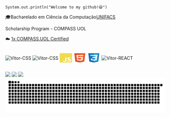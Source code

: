 <code>System.out.println("Welcome to my github!😆")</code>

<p>🎓Bacharelado em Ciência da Computação<a href="https://portal.anhembi.br/?gad_source=1&gclid=CjwKCAiApuCrBhAuEiwA8VJ6JiDseguF4XHpGJ1gHQAwfFJtjnb7r05FtNFFAayWa_aFYNKWyJLu0BoCi0MQAvD_BwE](https://landing.unifacs.br/cursos-de-faculdade?utm_source=search&utm_medium=cpc&utm_campaign=UNIFACS|GRAD|TODOS|INSTITUCIONAL-252|02|05|01|02|&utm_term=cpc&utm_content=Institucional&gad_source=1&gad_campaignid=21738190779&gbraid=0AAAAADo-O54lB5Y1cfE0lxfXSknUjK2ka&gclid=CjwKCAjw3f_BBhAPEiwAaA3K5BQax2K_X2d6C8H9AlHAtxwES_rubr5LeOuCIfv5J5gX6ruC0yd34xoCkhEQAvD_BwE&gclsrc=aw.ds)" target="blank_">UNIFACS</a></p>
<p>Scholarship Program - COMPASS UOL</a></p>
<p>☁️ <a href="https://www.credly.com/badges/db773eb9-df4c-41f1-a42a-b5b2cd08742e/linked_in_profile](https://mail-attachment.googleusercontent.com/attachment/u/0/?ui=2&ik=62fa8745cf&attid=0.1&permmsgid=msg-f:1755276045870971798&th=185bfe438ce43b96&view=att&zw&disp=inline&saddbat=ANGjdJ9VNKHTLET7Fj6I5tPFaaNb_S-l79Sn29Z-XyA_9IYzDYtCg8tlSTEI-vTZlG4o5ppkh6aZf1A2tB9SIxkhYQXPayiVZXGOakHRP55RKrrZ1K-NoubWhJ65kBhN8HTvuv5kFpXqmTYgBLoTIWnYykU1gOUb2H4hoRDwSZxxBmxrWoYWXgRknvU50Fhnna8VuXSd-9yIoYQMUeQY-QlSuotOfpo7iMt5BK7ckSuW7yRAfTO_n6cO_f4RbDQLajV1whQTekz3fJCqhAg21NgXESib8gNXuS2VuzaguX8d2-wmdm6zb6m8D8sijQsqLbD6Wlm8s9z2N5pULh4mzwxAFaUmJNzKVCZC-wLCouXsDB77aEpf74AwInlO38JVShbM11qkq9XTLEuWNsfgeyfXwzgwelZ84RZc0ZIjOAnQmN0zn294eDGIkwU6LftkeGRJko4rkvsrggcKk4Ly6XyI_MbZmZUKq8EU8gq3gx6ByDIVMNEIHQWHtmIulX-moSXkupLZK3ZOpi7omz-rCOYOYQtv2o7EiMOcN-bMIFMda-2xx827r-vJCW_5xjjafyEm4X4pIEE4XOUSEY7FvjN-7vZlMWKjUNJuCnvRlnJkOJ1uS97XEWfKpWqLisYW5yL-FGssEwpMvuCvzTnFQhDJvfTjzNM4y8X6GBUwebgn7sdX3Q_q9bZ-ko9iWynsglrHl8eKnLqKgPDs---i3gSO5oFKK6EyGvJ2_J-d9Vz0Y3umUfFjVlc1D-_XX_OV7AEGjPPp8UQ51qZpnvAH0eDFNRDAVv-rQQ1sRUEb5a8gVG_jGfyxo2Bn9GgGzQ-Yf78ztfucHyhk5dsaHJntByLLdnF-Ftss8q-gHJPgNpJ3Oi5jqE4myNKwce6LdgNyip5vZvs-2qQXINKj1X-2L7MUOCG0QI26t3EJph-CMI24f-_y9lKWcMxdYzoppGTjgrWJxtrUuNXObXizbY5wWFXq9cVQH_afNaipng-ihx0EJI0boybt-C2mgNx_7C64oH9j6jt31wnUfK5IeKD1DBF9PovesEbZOLdST-wNDlgEPtkbyne7eLOY4PF-FLOfm31489sSOFbdo8p62zLn)">1x COMPASS.UOL Certified</a></p>

<div style="display: inline_block"><br>
  <img align="center" alt="Vitor-CSS" height="30" width="40" src="https://cdn.jsdelivr.net/gh/devicons/devicon/icons/flutter/flutter-original.svg">            
  <img align="center" alt="Vitor-CSS" height="30" width="40" src="https://cdn.jsdelivr.net/gh/devicons/devicon/icons/android/android-original.svg">          
  <img align="center" alt="Vitor-Js" height="30" width="40" src="https://raw.githubusercontent.com/devicons/devicon/master/icons/javascript/javascript-plain.svg">
  <img align="center" alt="Vitor-HTML" height="30" width="40" src="https://raw.githubusercontent.com/devicons/devicon/master/icons/html5/html5-original.svg">
  <img align="center" alt="Vitor-CSS" height="30" width="40" src="https://raw.githubusercontent.com/devicons/devicon/master/icons/css3/css3-original.svg">
  <img align="center" alt="Vitor-REACT" height="30" width="40" src="https://download.logo.wine/logo/React_(web_framework)/React_(web_framework)-Logo.wine.png">
</div>
    
  ##
 
<div> 
  <a href="https://www.instagram.com/dev.reiis/" target="_blank"><img src="https://img.shields.io/badge/-Instagram-%23E4405F?style=for-the-badge&logo=instagram&logoColor=white" target="_blank"></a>
  <a href = "mailto:contatovitorreiis@gmail.com"><img src="https://img.shields.io/badge/-Gmail-%23333?style=for-the-badge&logo=gmail&logoColor=white" target="_blank"></a>
  <a href="https://www.linkedin.com/in/vitor-reis-4a595b20a/" target="_blank"><img src="https://img.shields.io/badge/-LinkedIn-%230077B5?style=for-the-badge&logo=linkedin&logoColor=white" target="_blank"></a> 
     
</div>

<picture align="center">
  <source media="(prefers-color-scheme: dark)" srcset="https://raw.githubusercontent.com/Vitorreiis/Vitorreiis/output/github-contribution-grid-snake-dark.svg">
  <source media="(prefers-color-scheme: light)" srcset="https://raw.githubusercontent.com/Vitorreiis/Vitorreiis/output/github-contribution-grid-snake-dark.svg">
  <img align="center" alt="github contribution grid snake animation" src="https://raw.githubusercontent.com/Vitorreiis/Vitorreiis/output/github-contribution-grid-snake.svg">
</picture>

